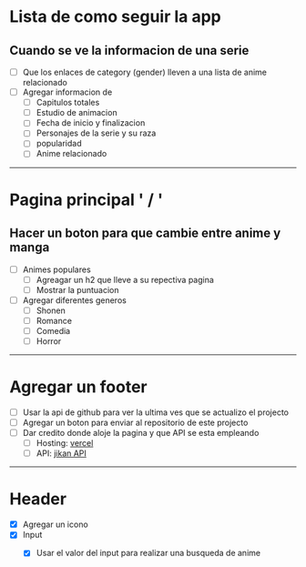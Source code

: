 # Lista de como seguir la app

## Cuando se ve la informacion de una serie

- [ ] Que los enlaces de category (gender) lleven a una lista de anime relacionado
- [ ] Agregar informacion de
  - [ ] Capitulos totales
  - [ ] Estudio de animacion
  - [ ] Fecha de inicio y finalizacion
  - [ ] Personajes de la serie y su raza
  - [ ] popularidad
  - [ ] Anime relacionado

---

# Pagina principal ' / '
## Hacer un boton para que cambie entre anime y manga

- [ ] Animes populares
  - [ ] Agreagar un h2 que lleve a su repectiva pagina
  - [ ] Mostrar la puntuacion

- [ ] Agregar diferentes generos
  - [ ] Shonen
  - [ ] Romance
  - [ ] Comedia
  - [ ] Horror 

---

# Agregar un footer

- [ ] Usar la api de github para ver la ultima ves que se actualizo el projecto
- [ ] Agregar un boton para enviar al repositorio de este projecto
- [ ] Dar credito donde aloje la pagina y que API se esta empleando
  - [ ] Hosting: [vercel](https://vercel.com/)
  - [ ] API: [jikan API](https://moe.jikan.com/)

---

# Header

- [x] Agregar un icono
- [x] Input
  - [x] Usar el valor del input para realizar una busqueda de anime


